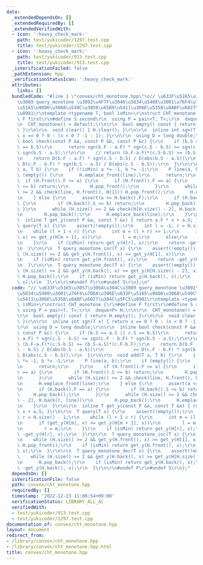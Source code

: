 ```yaml
---
data:
  _extendedDependsOn: []
  _extendedRequiredBy: []
  _extendedVerifiedWith:
  - icon: ':heavy_check_mark:'
    path: test/yukicoder/1297.test.cpp
    title: test/yukicoder/1297.test.cpp
  - icon: ':heavy_check_mark:'
    path: test/yukicoder/913.test.cpp
    title: test/yukicoder/913.test.cpp
  _isVerificationFailed: false
  _pathExtension: hpp
  _verificationStatusIcon: ':heavy_check_mark:'
  attributes:
    links: []
  bundledCode: "#line 1 \"convex/cht_monotone.hpp\"\n// \u633F\u5165\u3057\u306A\u304C\
    \u3089 query_monotone \u3092\u4F7F\u3046\u5834\u5408\u3001\u76F4\u7DDA\u306E\u633F\
    \u5165\u9806\u3068\u540C\u3058\u65B9\u5411\u306E\u5358\u8ABF\u6027\u304C\u5FC5\
    \u8981\r\ntemplate <typename T, bool isMin>\r\nstruct CHT_monotone {\r\n#define\
    \ F first\r\n#define S second\r\n  using P = pair<T, T>;\r\n  deque<P> H;\r\n\r\
    \n  CHT_monotone() = default;\r\n\r\n  bool empty() const { return H.empty();\
    \ }\r\n\r\n  void clear() { H.clear(); }\r\n\r\n  inline int sgn(T x) { return\
    \ x == 0 ? 0 : (x < 0 ? -1 : 1); }\r\n\r\n  using D = long double;\r\n\r\n  inline\
    \ bool check(const P &a, const P &b, const P &c) {\r\n    if (b.S == a.S || c.S\
    \ == b.S)\r\n      return sgn(b.F - a.F) * sgn(c.S - b.S) >= sgn(c.F - b.F) *\
    \ sgn(b.S - a.S);\r\n\r\n    // return (b.F-a.F)*(c.S-b.S) >= (b.S-a.S)*(c.F-b.F);\r\
    \n    return D(b.F - a.F) * sgn(c.S - b.S) / D(abs(b.S - a.S))\r\n           >=\
    \ D(c.F - b.F) * sgn(b.S - a.S) / D(abs(c.S - b.S));\r\n  }\r\n\r\n  void add(T\
    \ a, T b) {\r\n    if (!isMin) a *= -1, b *= -1;\r\n    P line(a, b);\r\n    if\
    \ (empty()) {\r\n      H.emplace_front(line);\r\n      return;\r\n    }\r\n  \
    \  if (H.front().F <= a) {\r\n      if (H.front().F == a) {\r\n        if (H.front().S\
    \ <= b) return;\r\n        H.pop_front();\r\n      }\r\n      while (H.size()\
    \ >= 2 && check(line, H.front(), H[1])) H.pop_front();\r\n      H.emplace_front(line);\r\
    \n    } else {\r\n      assert(a <= H.back().F);\r\n      if (H.back().F == a)\
    \ {\r\n        if (H.back().S <= b) return;\r\n        H.pop_back();\r\n     \
    \ }\r\n      while (H.size() >= 2 && check(H[H.size() - 2], H.back(), line))\r\
    \n        H.pop_back();\r\n      H.emplace_back(line);\r\n    }\r\n  }\r\n\r\n\
    \  inline T get_y(const P &a, const T &x) { return a.F * x + a.S; }\r\n\r\n  T\
    \ query(T x) {\r\n    assert(!empty());\r\n    int l = -1, r = H.size() - 1;\r\
    \n    while (l + 1 < r) {\r\n      int m = (l + r) >> 1;\r\n      if (get_y(H[m],\
    \ x) >= get_y(H[m + 1], x))\r\n        l = m;\r\n      else\r\n        r = m;\r\
    \n    }\r\n    if (isMin) return get_y(H[r], x);\r\n    return -get_y(H[r], x);\r\
    \n  }\r\n\r\n  T query_monotone_inc(T x) {\r\n    assert(!empty());\r\n    while\
    \ (H.size() >= 2 && get_y(H.front(), x) >= get_y(H[1], x))\r\n      H.pop_front();\r\
    \n    if (isMin) return get_y(H.front(), x);\r\n    return -get_y(H.front(), x);\r\
    \n  }\r\n\r\n  T query_monotone_dec(T x) {\r\n    assert(!empty());\r\n    while\
    \ (H.size() >= 2 && get_y(H.back(), x) >= get_y(H[H.size() - 2], x))\r\n     \
    \ H.pop_back();\r\n    if (isMin) return get_y(H.back(), x);\r\n    return -get_y(H.back(),\
    \ x);\r\n  }\r\n\r\n#undef F\r\n#undef S\r\n};\n"
  code: "// \u633F\u5165\u3057\u306A\u304C\u3089 query_monotone \u3092\u4F7F\u3046\
    \u5834\u5408\u3001\u76F4\u7DDA\u306E\u633F\u5165\u9806\u3068\u540C\u3058\u65B9\
    \u5411\u306E\u5358\u8ABF\u6027\u304C\u5FC5\u8981\r\ntemplate <typename T, bool\
    \ isMin>\r\nstruct CHT_monotone {\r\n#define F first\r\n#define S second\r\n \
    \ using P = pair<T, T>;\r\n  deque<P> H;\r\n\r\n  CHT_monotone() = default;\r\n\
    \r\n  bool empty() const { return H.empty(); }\r\n\r\n  void clear() { H.clear();\
    \ }\r\n\r\n  inline int sgn(T x) { return x == 0 ? 0 : (x < 0 ? -1 : 1); }\r\n\
    \r\n  using D = long double;\r\n\r\n  inline bool check(const P &a, const P &b,\
    \ const P &c) {\r\n    if (b.S == a.S || c.S == b.S)\r\n      return sgn(b.F -\
    \ a.F) * sgn(c.S - b.S) >= sgn(c.F - b.F) * sgn(b.S - a.S);\r\n\r\n    // return\
    \ (b.F-a.F)*(c.S-b.S) >= (b.S-a.S)*(c.F-b.F);\r\n    return D(b.F - a.F) * sgn(c.S\
    \ - b.S) / D(abs(b.S - a.S))\r\n           >= D(c.F - b.F) * sgn(b.S - a.S) /\
    \ D(abs(c.S - b.S));\r\n  }\r\n\r\n  void add(T a, T b) {\r\n    if (!isMin) a\
    \ *= -1, b *= -1;\r\n    P line(a, b);\r\n    if (empty()) {\r\n      H.emplace_front(line);\r\
    \n      return;\r\n    }\r\n    if (H.front().F <= a) {\r\n      if (H.front().F\
    \ == a) {\r\n        if (H.front().S <= b) return;\r\n        H.pop_front();\r\
    \n      }\r\n      while (H.size() >= 2 && check(line, H.front(), H[1])) H.pop_front();\r\
    \n      H.emplace_front(line);\r\n    } else {\r\n      assert(a <= H.back().F);\r\
    \n      if (H.back().F == a) {\r\n        if (H.back().S <= b) return;\r\n   \
    \     H.pop_back();\r\n      }\r\n      while (H.size() >= 2 && check(H[H.size()\
    \ - 2], H.back(), line))\r\n        H.pop_back();\r\n      H.emplace_back(line);\r\
    \n    }\r\n  }\r\n\r\n  inline T get_y(const P &a, const T &x) { return a.F *\
    \ x + a.S; }\r\n\r\n  T query(T x) {\r\n    assert(!empty());\r\n    int l = -1,\
    \ r = H.size() - 1;\r\n    while (l + 1 < r) {\r\n      int m = (l + r) >> 1;\r\
    \n      if (get_y(H[m], x) >= get_y(H[m + 1], x))\r\n        l = m;\r\n      else\r\
    \n        r = m;\r\n    }\r\n    if (isMin) return get_y(H[r], x);\r\n    return\
    \ -get_y(H[r], x);\r\n  }\r\n\r\n  T query_monotone_inc(T x) {\r\n    assert(!empty());\r\
    \n    while (H.size() >= 2 && get_y(H.front(), x) >= get_y(H[1], x))\r\n     \
    \ H.pop_front();\r\n    if (isMin) return get_y(H.front(), x);\r\n    return -get_y(H.front(),\
    \ x);\r\n  }\r\n\r\n  T query_monotone_dec(T x) {\r\n    assert(!empty());\r\n\
    \    while (H.size() >= 2 && get_y(H.back(), x) >= get_y(H[H.size() - 2], x))\r\
    \n      H.pop_back();\r\n    if (isMin) return get_y(H.back(), x);\r\n    return\
    \ -get_y(H.back(), x);\r\n  }\r\n\r\n#undef F\r\n#undef S\r\n};"
  dependsOn: []
  isVerificationFile: false
  path: convex/cht_monotone.hpp
  requiredBy: []
  timestamp: '2022-12-23 11:08:54+09:00'
  verificationStatus: LIBRARY_ALL_AC
  verifiedWith:
  - test/yukicoder/913.test.cpp
  - test/yukicoder/1297.test.cpp
documentation_of: convex/cht_monotone.hpp
layout: document
redirect_from:
- /library/convex/cht_monotone.hpp
- /library/convex/cht_monotone.hpp.html
title: convex/cht_monotone.hpp
---
```

